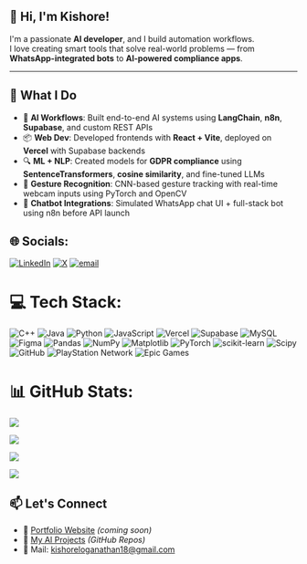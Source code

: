 ## 👋 Hi, I'm Kishore!

I'm a passionate **AI developer**, and I build automation workflows.  
I love creating smart tools that solve real-world problems — from **WhatsApp-integrated bots** to **AI-powered compliance apps**.

---

## 💼 What I Do

- 🤖 **AI Workflows**: Built end-to-end AI systems using **LangChain**, **n8n**, **Supabase**, and custom REST APIs  
- 📦 **Web Dev**: Developed frontends with **React + Vite**, deployed on **Vercel** with Supabase backends  
- 🔍 **ML + NLP**: Created models for **GDPR compliance** using **SentenceTransformers**, **cosine similarity**, and fine-tuned LLMs  
- 🧠 **Gesture Recognition**: CNN-based gesture tracking with real-time webcam inputs using PyTorch and OpenCV  
- 💬 **Chatbot Integrations**: Simulated WhatsApp chat UI + full-stack bot using n8n before API launch  



## 🌐 Socials:
[![LinkedIn](https://img.shields.io/badge/LinkedIn-%230077B5.svg?logo=linkedin&logoColor=white)](https://linkedin.com/in/https://www.linkedin.com/in/kishoreloganathan2004) [![X](https://img.shields.io/badge/X-black.svg?logo=X&logoColor=white)](https://x.com/https://x.com/TheSilentDrop) [![email](https://img.shields.io/badge/Email-D14836?logo=gmail&logoColor=white)](mailto:silverfoxx2k4@gmail.com) 

# 💻 Tech Stack:
![C++](https://img.shields.io/badge/c++-%2300599C.svg?style=for-the-badge&logo=c%2B%2B&logoColor=white) ![Java](https://img.shields.io/badge/java-%23ED8B00.svg?style=for-the-badge&logo=openjdk&logoColor=white) ![Python](https://img.shields.io/badge/python-3670A0?style=for-the-badge&logo=python&logoColor=ffdd54) ![JavaScript](https://img.shields.io/badge/javascript-%23323330.svg?style=for-the-badge&logo=javascript&logoColor=%23F7DF1E) ![Vercel](https://img.shields.io/badge/vercel-%23000000.svg?style=for-the-badge&logo=vercel&logoColor=white) ![Supabase](https://img.shields.io/badge/Supabase-3ECF8E?style=for-the-badge&logo=supabase&logoColor=white) ![MySQL](https://img.shields.io/badge/mysql-4479A1.svg?style=for-the-badge&logo=mysql&logoColor=white) ![Figma](https://img.shields.io/badge/figma-%23F24E1E.svg?style=for-the-badge&logo=figma&logoColor=white) ![Pandas](https://img.shields.io/badge/pandas-%23150458.svg?style=for-the-badge&logo=pandas&logoColor=white) ![NumPy](https://img.shields.io/badge/numpy-%23013243.svg?style=for-the-badge&logo=numpy&logoColor=white) ![Matplotlib](https://img.shields.io/badge/Matplotlib-%23ffffff.svg?style=for-the-badge&logo=Matplotlib&logoColor=black) ![PyTorch](https://img.shields.io/badge/PyTorch-%23EE4C2C.svg?style=for-the-badge&logo=PyTorch&logoColor=white) ![scikit-learn](https://img.shields.io/badge/scikit--learn-%23F7931E.svg?style=for-the-badge&logo=scikit-learn&logoColor=white) ![Scipy](https://img.shields.io/badge/SciPy-%230C55A5.svg?style=for-the-badge&logo=scipy&logoColor=%white) ![GitHub](https://img.shields.io/badge/github-%23121011.svg?style=for-the-badge&logo=github&logoColor=white) ![PlayStation Network](https://img.shields.io/badge/PSN-%230070D1.svg?style=for-the-badge&logo=Playstation&logoColor=white) ![Epic Games](https://img.shields.io/badge/epicgames-%23313131.svg?style=for-the-badge&logo=epicgames&logoColor=white)

# 📊 GitHub Stats:
![](https://github-readme-stats.vercel.app/api?username=Kishore-dev01&theme=dark&hide_border=false&include_all_commits=false&count_private=false)<br/>

![](https://nirzak-streak-stats.vercel.app/?user=Kishore-dev01&theme=dark&hide_border=false)<br/>

![](https://github-readme-stats.vercel.app/api/top-langs/?username=Kishore-dev01&theme=dark&hide_border=false&include_all_commits=false&count_private=false&layout=compact)

[![](https://visitcount.itsvg.in/api?id=Kishore-dev01&icon=0&color=0)](https://visitcount.itsvg.in)

## 📫 Let's Connect

- 💼 [Portfolio Website](#) *(coming soon)*
- 🧠 [My AI Projects](#) *(GitHub Repos)*
- 📧 Mail: kishoreloganathan18@gmail.com

<!-- Proudly created with GPRM ( https://gprm.itsvg.in ) -->
